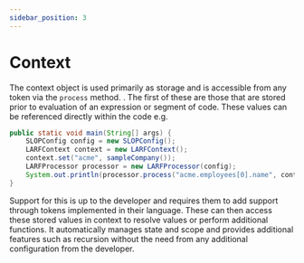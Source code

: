 ```yaml
---
sidebar_position: 3
---
```

# Context
The context object is used primarily as storage and is accessible from any token via the ``process`` method.
. The first of these are those that are stored prior to
evaluation of an expression or segment of code. These values can be referenced directly within the code e.g.
```java
public static void main(String[] args) {
    SLOPConfig config = new SLOPConfig();
    LARFContext context = new LARFContext();
    context.set("acme", sampleCompany());
    LARFProcessor processor = new LARFProcessor(config);
    System.out.println(processor.process("acme.employees[0].name", context).getValue(String.class));
}
```
Support for this is up to the developer and requires them to add support through tokens implemented in their
language. These can then access these stored values in context to resolve values or perform additional functions.
It automatically manages state and scope and provides additional features such as recursion without the need
from any additional configuration from the developer.